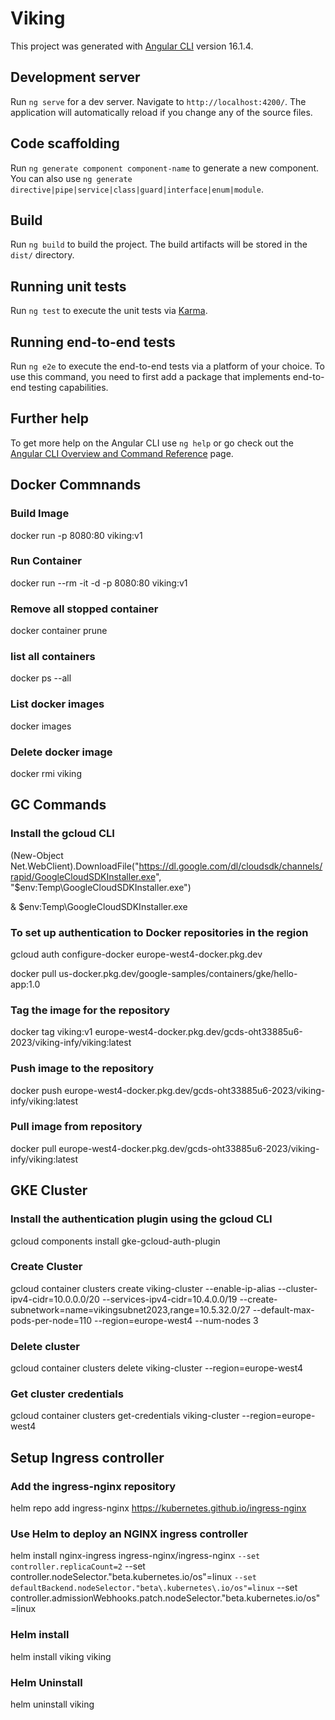 # Viking

This project was generated with [Angular CLI](https://github.com/angular/angular-cli) version 16.1.4.

## Development server

Run `ng serve` for a dev server. Navigate to `http://localhost:4200/`. The application will automatically reload if you change any of the source files.

## Code scaffolding

Run `ng generate component component-name` to generate a new component. You can also use `ng generate directive|pipe|service|class|guard|interface|enum|module`.

## Build

Run `ng build` to build the project. The build artifacts will be stored in the `dist/` directory.

## Running unit tests

Run `ng test` to execute the unit tests via [Karma](https://karma-runner.github.io).

## Running end-to-end tests

Run `ng e2e` to execute the end-to-end tests via a platform of your choice. To use this command, you need to first add a package that implements end-to-end testing capabilities.

## Further help

To get more help on the Angular CLI use `ng help` or go check out the [Angular CLI Overview and Command Reference](https://angular.io/cli) page.

## Docker Commnands
### Build Image
docker run -p 8080:80 viking:v1

### Run Container
 docker run --rm -it -d -p 8080:80 viking:v1

 ### Remove all stopped container
docker container prune

### list all containers
docker ps --all

### List docker images
docker images

### Delete docker image
docker rmi viking


## GC Commands
### Install the gcloud CLI
(New-Object Net.WebClient).DownloadFile("https://dl.google.com/dl/cloudsdk/channels/rapid/GoogleCloudSDKInstaller.exe", "$env:Temp\GoogleCloudSDKInstaller.exe")

& $env:Temp\GoogleCloudSDKInstaller.exe


### To set up authentication to Docker repositories in the region
gcloud auth configure-docker europe-west4-docker.pkg.dev


docker pull us-docker.pkg.dev/google-samples/containers/gke/hello-app:1.0

### Tag the image for the repository

 docker tag viking:v1 europe-west4-docker.pkg.dev/gcds-oht33885u6-2023/viking-infy/viking:latest

### Push image to the repository
 docker push europe-west4-docker.pkg.dev/gcds-oht33885u6-2023/viking-infy/viking:latest
    
### Pull image from repository
 docker pull europe-west4-docker.pkg.dev/gcds-oht33885u6-2023/viking-infy/viking:latest


 ## GKE Cluster
 ### Install the authentication plugin using the gcloud CLI 
   gcloud components install gke-gcloud-auth-plugin


### Create Cluster
gcloud container clusters create viking-cluster --enable-ip-alias --cluster-ipv4-cidr=10.0.0.0/20 --services-ipv4-cidr=10.4.0.0/19 --create-subnetwork=name=vikingsubnet2023,range=10.5.32.0/27 --default-max-pods-per-node=110 --region=europe-west4   --num-nodes 3

### Delete cluster
gcloud container clusters delete viking-cluster --region=europe-west4

### Get cluster credentials
gcloud container clusters get-credentials viking-cluster --region=europe-west4


## Setup Ingress controller
### Add the ingress-nginx repository
helm repo add ingress-nginx https://kubernetes.github.io/ingress-nginx

### Use Helm to deploy an NGINX ingress controller
helm install nginx-ingress ingress-nginx/ingress-nginx `
    --set controller.replicaCount=2 `
    --set controller.nodeSelector."beta\.kubernetes\.io/os"=linux `
    --set defaultBackend.nodeSelector."beta\.kubernetes\.io/os"=linux `
    --set controller.admissionWebhooks.patch.nodeSelector."beta\.kubernetes\.io/os"=linux

### Helm install
helm install  viking viking

### Helm Uninstall
helm uninstall viking
